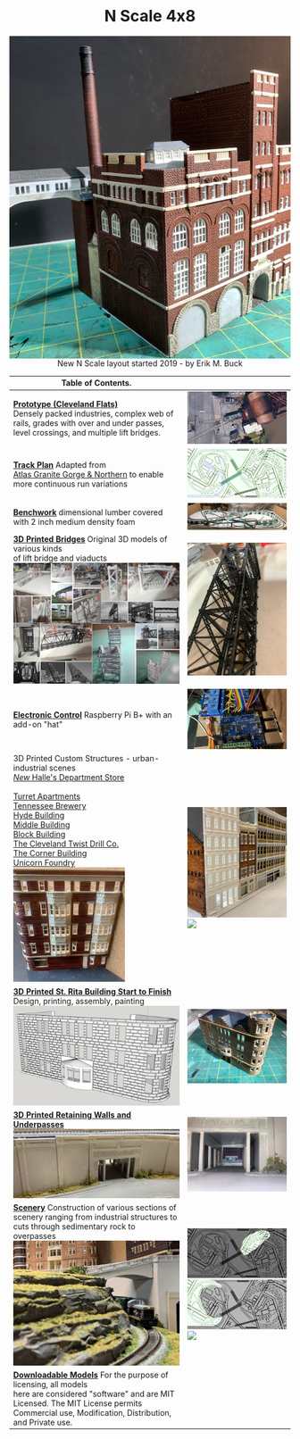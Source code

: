 <head>
<h1 align="center" style="margin-top: 0px;">N Scale 4x8</h1>

<p align="center" style="margin-bottom: 0px !important;">
 <img width="800" src="./buildingBrew/IMG_0674.png" alt="adf" align="center"> 
</p>
<p align="center" style="margin-top: 0px;">New N Scale layout started 2019 - by Erik M. Buck</p>
</head>


| Table of Contents.         |                                                                                               |
|----------------------------|-----------------------------------------------------------------------------------------------|
| [**Prototype (Cleveland Flats)**](prototypeInspiration/Prototypes.md) <br /> Densely packed industries, complex web of rails, grades with over and under passes, level crossings, and multiple lift bridges. | ![Turnout at Lift Bridge](toc/tocTurnoutAtLiftBridge.png)
| [**Track Plan**](plan/plan.md) Adapted from <br /> [Atlas Granite Gorge & Northern](https://www.modeltrainforum.com/picture.php?albumid=241&pictureid=2492) to enable more continuous run variations | ![Plan](toc/tocRev8s.png)
| [**Benchwork**](benchwork/benchwork.md) dimensional lumber covered with 2 inch medium density foam | ![Benchwork](toc/tocIMG_0104.png)
| [**3D Printed Bridges**](printedModels/Custom3DPrintedBridges.md) Original 3D models of various kinds <br /> of lift bridge and viaducts <br /> ![Models and Prototype Inspirations](toc/tocCustom3DPrintedModels.png) | ![](closeUpPrintedGirder.png)
[**Electronic Control**](controls/Control.md) Raspberry Pi B+ with an add-on "hat" | ![Electronic Control](toc/tocIMG_0129s.png)
| 3D Printed Custom Structures - urban-industrial scenes <br /> [*New* Halle's Department Store](buildingHalles/buildingHalles.md) <br /><br /> [Turret Apartments](buildingTurretApartments/buildingTurretAppartments.md) <br /> [Tennessee Brewery](buildingBrew/brew.md) <br /> [Hyde Building](buildingHyde/buildingHyde.md) <br /> [Middle Building](buildingMiddle/buildingMiddle.md) <br /> [Block Building](buildingBlock/buildingBlock.md) <br /> [The Cleveland Twist Drill Co.](buildingClevelandTwistDrill/buildingCYDC.md) <br /> [The Corner Building](buildingCorner/buildingCorner.md) <br /> [Unicorn Foundry](buildingFoundry/buildingFoundry.md) <br /> ![](buildingCorner/buildingCornerAltColor_small.png) | ![](toc/tocDownStreetClose.png) ![](buildingClevelandTwistDrill/ctdc01_small.png) 
| [**3D Printed St. Rita Building Start to Finish**](buildingStRitaStartToFinish/buildingStRita.md) <br /> Design, printing, assembly, painting <br /> ![](buildingStRitaStartToFinish/ModelPartA.png) | ![Assembled Structure](buildingStRitaStartToFinish/assembledStructure_d.png)
| [**3D Printed Retaining Walls and Underpasses**](https://nscale4by8.github.io/nscale4x8/Scenery/part01/part01.html) <br /> ![Setting](toc/tocRetainingWall_p.png) | ![](Scenery/1.png) 
| [**Scenery**](Scenery/Scenery.md) Construction of various sections of scenery ranging from industrial structures to cuts through sedimentary rock to overpasses <br /> ![](Scenery/part03/b.png) | ![](toc/tocArea00.png) ![](toc/tocArea01.png) ![](toc/tocArea02.png) |
| [**Downloadable Models**](downloadableModels/downloadableModels.md) For the purpose of licensing, all models <br /> here are considered "software" and are MIT Licensed. The MIT License permits Commercial use, Modification, Distribution, and Private use.
